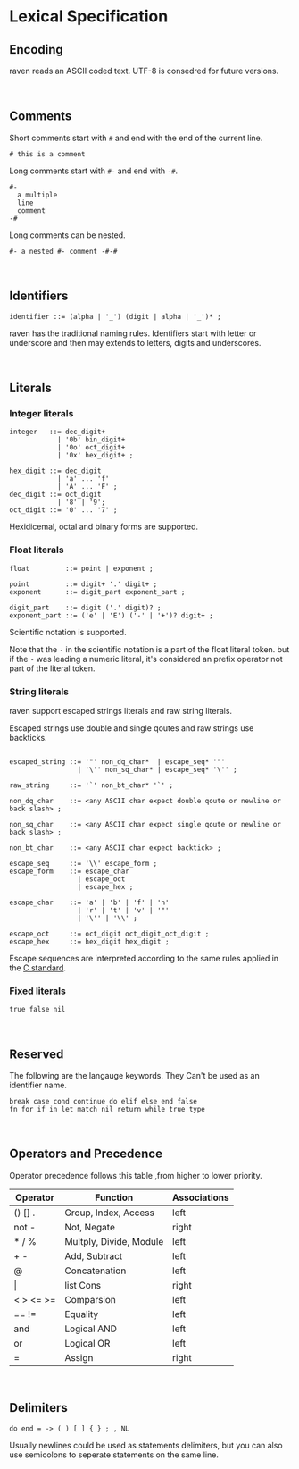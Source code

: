# Lexical Specification

## Encoding

raven reads an ASCII coded text. UTF-8 is consedred for
future versions.

<br>

## Comments

Short comments start with `#` and end with the end of the current line.

```
# this is a comment
```

Long comments start with `#-` and end with `-#`.

```
#-
  a multiple
  line 
  comment
-#
```

Long comments can be nested.

```
#- a nested #- comment -#-#
```

<br>

## Identifiers

```EBNF
identifier ::= (alpha | '_') (digit | alpha | '_')* ;
```

raven has the traditional naming rules. Identifiers start
with letter or underscore and then may extends to letters,
digits and underscores.

<br>

## Literals

### Integer literals

```EBNF
integer   ::= dec_digit+
            | '0b' bin_digit+
            | '0o' oct_digit+
            | '0x' hex_digit+ ;

hex_digit ::= dec_digit
            | 'a' ... 'f'
            | 'A' ... 'F' ;
dec_digit ::= oct_digit 
            | '8' | '9';
oct_digit ::= '0' ... '7' ;
```

Hexidicemal, octal and binary forms are supported.

### Float literals

```EBNF
float         ::= point | exponent ;

point         ::= digit+ '.' digit+ ;
exponent      ::= digit_part exponent_part ;

digit_part    ::= digit ('.' digit)? ;
exponent_part ::= ('e' | 'E') ('-' | '+')? digit+ ;
```

Scientific notation is supported.

Note that the `-` in the scientific notation is a part of the float literal token. but if the `-` was leading a numeric literal, it's considered an prefix operator not part of the literal token.

### String literals

raven support escaped strings literals and raw string literals.

Escaped strings use double and single qoutes and raw strings use backticks.

```EBNF

escaped_string ::= '"' non_dq_char*  | escape_seq* '"'
                 | '\'' non_sq_char* | escape_seq* '\'' ;

raw_string     ::= '`' non_bt_char* '`' ;

non_dq_char    ::= <any ASCII char expect double qoute or newline or back slash> ;

non_sq_char    ::= <any ASCII char expect single qoute or newline or back slash> ;

non_bt_char    ::= <any ASCII char expect backtick> ;

escape_seq     ::= '\\' escape_form ;
escape_form    ::= escape_char
                 | escape_oct
                 | escape_hex ;

escape_char    ::= 'a' | 'b' | 'f' | 'n'
                 | 'r' | 't' | 'v' | '"'
                 | '\'' | '\\' ;

escape_oct     ::= oct_digit oct_digit_oct_digit ;
escape_hex     ::= hex_digit hex_digit ;

```

Escape sequences are interpreted according to the same rules applied in the [C standard](https://en.wikipedia.org/wiki/Escape_sequences_in_C).

### Fixed literals

```
true false nil
```

<br>

## Reserved

The following are the langauge keywords. They Can't be used as an identifier name.

```
break case cond continue do elif else end false 
fn for if in let match nil return while true type
```

<br>

## Operators and Precedence

 Operator precedence follows this table ,from higher to lower priority.

Operator | Function    | Associations
---------|-------------|-------------
() [] .   | Group, Index, Access    | left
not -     | Not, Negate             | right
\* / %    | Multply, Divide, Module | left
\+ -      | Add, Subtract           | left
@         | Concatenation           | left
\|        | list Cons               | right
< > <= >= | Comparsion              | left
== !=     | Equality                | left
and       | Logical AND             | left
or        | Logical OR              | left
=         | Assign                  | right

<br>

## Delimiters

```
do end = -> ( ) [ ] { } ; , NL
```

Usually newlines could be used as statements delimiters, but you can also use semicolons to seperate statements on the same line.
